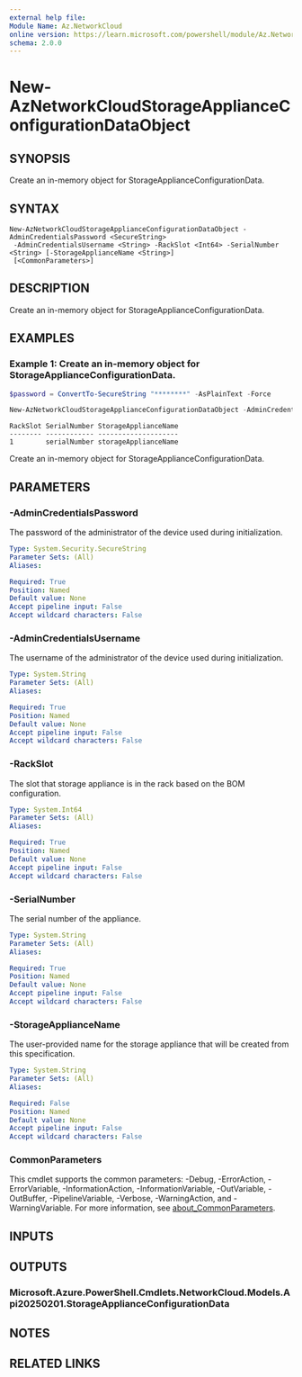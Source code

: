 ```yaml
---
external help file:
Module Name: Az.NetworkCloud
online version: https://learn.microsoft.com/powershell/module/Az.NetworkCloud/new-AzNetworkCloudStorageApplianceConfigurationDataObject
schema: 2.0.0
---
```


# New-AzNetworkCloudStorageApplianceConfigurationDataObject

## SYNOPSIS
Create an in-memory object for StorageApplianceConfigurationData.

## SYNTAX

```
New-AzNetworkCloudStorageApplianceConfigurationDataObject -AdminCredentialsPassword <SecureString>
 -AdminCredentialsUsername <String> -RackSlot <Int64> -SerialNumber <String> [-StorageApplianceName <String>]
 [<CommonParameters>]
```

## DESCRIPTION
Create an in-memory object for StorageApplianceConfigurationData.

## EXAMPLES

### Example 1: Create an in-memory object for StorageApplianceConfigurationData.
```powershell
$password = ConvertTo-SecureString "********" -AsPlainText -Force

New-AzNetworkCloudStorageApplianceConfigurationDataObject -AdminCredentialsPassword $password -AdminCredentialsUsername username -RackSlot 1 -SerialNumber serialNumber -StorageApplianceName storageApplianceName
```

```output
RackSlot SerialNumber StorageApplianceName
-------- ------------ --------------------
1        serialNumber storageApplianceName
```

Create an in-memory object for StorageApplianceConfigurationData.

## PARAMETERS

### -AdminCredentialsPassword
The password of the administrator of the device used during initialization.

```yaml
Type: System.Security.SecureString
Parameter Sets: (All)
Aliases:

Required: True
Position: Named
Default value: None
Accept pipeline input: False
Accept wildcard characters: False
```

### -AdminCredentialsUsername
The username of the administrator of the device used during initialization.

```yaml
Type: System.String
Parameter Sets: (All)
Aliases:

Required: True
Position: Named
Default value: None
Accept pipeline input: False
Accept wildcard characters: False
```

### -RackSlot
The slot that storage appliance is in the rack based on the BOM configuration.

```yaml
Type: System.Int64
Parameter Sets: (All)
Aliases:

Required: True
Position: Named
Default value: None
Accept pipeline input: False
Accept wildcard characters: False
```

### -SerialNumber
The serial number of the appliance.

```yaml
Type: System.String
Parameter Sets: (All)
Aliases:

Required: True
Position: Named
Default value: None
Accept pipeline input: False
Accept wildcard characters: False
```

### -StorageApplianceName
The user-provided name for the storage appliance that will be created from this specification.

```yaml
Type: System.String
Parameter Sets: (All)
Aliases:

Required: False
Position: Named
Default value: None
Accept pipeline input: False
Accept wildcard characters: False
```

### CommonParameters
This cmdlet supports the common parameters: -Debug, -ErrorAction, -ErrorVariable, -InformationAction, -InformationVariable, -OutVariable, -OutBuffer, -PipelineVariable, -Verbose, -WarningAction, and -WarningVariable. For more information, see [about_CommonParameters](http://go.microsoft.com/fwlink/?LinkID=113216).

## INPUTS

## OUTPUTS

### Microsoft.Azure.PowerShell.Cmdlets.NetworkCloud.Models.Api20250201.StorageApplianceConfigurationData

## NOTES

## RELATED LINKS

